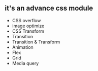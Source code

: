 ## it's an advance css module

- CSS overflow
- image optimize
- CSS Transform
- Transition
- Transition & Transform
- Animation
- Flex
- Grid
- Media query

